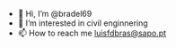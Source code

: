 - 👋 Hi, I’m @bradel69
- 👀 I’m interested in civil enginnering
- 📫 How to reach me luisfdbras@sapo.pt

<!---
bradel69/bradel69 is a ✨ special ✨ repository
--->
